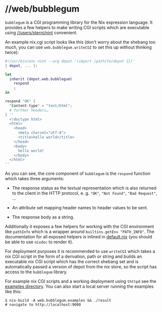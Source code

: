 # //web/bubblegum

`bubblegum` is a CGI programming library for the Nix expression language.
It provides a few helpers to make writing CGI scripts which are executable
using [//users/sterni/nint](../../users/sterni/nint/README.md) convenient.

An example nix.cgi script looks like this (don't worry about the shebang
too much, you can use `web.bubblegum.writeCGI` to set this up without
thinking twice):

```nix
#!/usr/bin/env nint --arg depot '(import /path/to/depot {})'
{ depot, ... }:

let
  inherit (depot.web.bubblegum)
    respond
    ;
in

respond "OK" {
  "Content-type" = "text/html";
  # further headers…
} ''
  <!doctype html>
  <html>
    <head>
      <meta charset="utf-8">
      <title>hello world</title>
    </head>
    <body>
      hello world!
    </body>
  </html>
''
```

As you can see, the core component of `bubblegum` is the `respond`
function which takes three arguments:

* The response status as the textual representation which is also
  returned to the client in the HTTP protocol, e. g. `"OK"`,
  `"Not Found"`, `"Bad Request"`, …

* An attribute set mapping header names to header values to be sent.

* The response body as a string.

Additionally it exposes a few helpers for working with the CGI
environment like `pathInfo` which is a wrapper around
`builtins.getEnv "PATH_INFO"`. The documentation for all exposed
helpers is inlined in [default.nix](./default.nix) (you should be
able to use `nixdoc` to render it).

For deployment purposes it is recommended to use `writeCGI` which
takes a nix CGI script in the form of a derivation, path or string
and builds an executable nix CGI script which has the correct shebang
set and is automatically passed a version of depot from the nix store,
so the script has access to the `bubblegum` library.

For example nix CGI scripts and a working deployment using `thttpd`
see the [examples directory](./examples). You can also start a local
server running the examples like this:

```
$ nix-build -A web.bubblegum.examples && ./result
# navigate to http://localhost:9000
```
